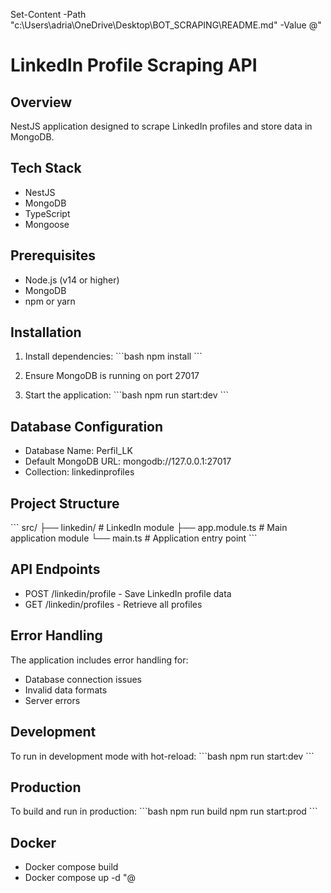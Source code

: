 Set-Content -Path "c:\Users\adria\OneDrive\Desktop\BOT_SCRAPING\README.md" -Value @"
# LinkedIn Profile Scraping API

## Overview
NestJS application designed to scrape LinkedIn profiles and store data in MongoDB.

## Tech Stack
- NestJS
- MongoDB
- TypeScript
- Mongoose

## Prerequisites
- Node.js (v14 or higher)
- MongoDB
- npm or yarn

## Installation

1. Install dependencies:
\`\`\`bash
npm install
\`\`\`

2. Ensure MongoDB is running on port 27017

3. Start the application:
\`\`\`bash
npm run start:dev
\`\`\`

## Database Configuration
- Database Name: Perfil_LK
- Default MongoDB URL: mongodb://127.0.0.1:27017
- Collection: linkedinprofiles

## Project Structure
\`\`\`
src/
├── linkedin/         # LinkedIn module
├── app.module.ts     # Main application module
└── main.ts          # Application entry point
\`\`\`

## API Endpoints
- POST /linkedin/profile - Save LinkedIn profile data
- GET /linkedin/profiles - Retrieve all profiles

## Error Handling
The application includes error handling for:
- Database connection issues
- Invalid data formats
- Server errors

## Development
To run in development mode with hot-reload:
\`\`\`bash
npm run start:dev
\`\`\`

## Production
To build and run in production:
\`\`\`bash
npm run build
npm run start:prod
\`\`\`

## Docker
- Docker compose build
- Docker compose up -d
"@
